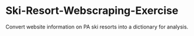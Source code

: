 # Ski-Resort-Webscraping-Exercise
Convert website information on PA ski resorts into a dictionary for analysis.
